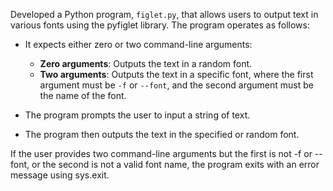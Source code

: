 Developed a Python program, `figlet.py`, that allows users to output text in various fonts using the pyfiglet library. The program operates as follows:

- It expects either zero or two command-line arguments:
  - **Zero arguments**: Outputs the text in a random font.
  - **Two arguments**: Outputs the text in a specific font, where the first argument must be `-f` or `--font`, and the second argument must be the name of the font.
  
- The program prompts the user to input a string of text.
- The program then outputs the text in the specified or random font.

If the user provides two command-line arguments but the first is not -f or --font, or the second is not a valid font name, the program exits with an error message using sys.exit.